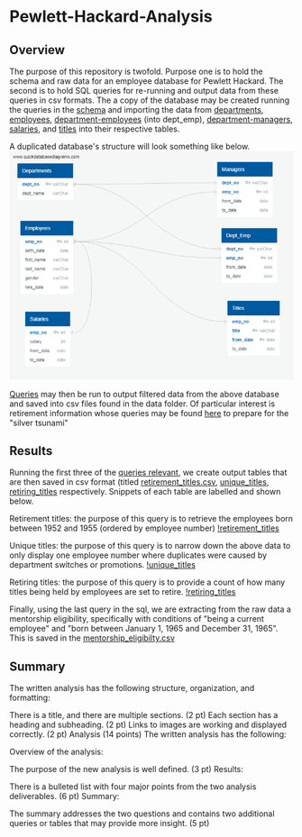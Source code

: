 # Pewlett-Hackard-Analysis

## Overview

The purpose of this repository is twofold. Purpose one is to hold the schema and raw data for an employee database for Pewlett Hackard. The second is to hold SQL queries for re-running and output data from these queries in csv formats. The a copy of the database may be created running the queries in the [schema](/schema.sql) and importing the data from [departments](/Data/departments.csv), [employees](/Data/employees.csv), [department-employees](/Data/dapt_emp.csv) (into dept_emp), [department-managers](/Data/dept_manager.csv), [salaries](/Data/salaries.csv), and [titles](/Data/titles.csv) into their respective tables. 

A duplicated database's structure will look something like below. 
![EmployeeDB.png](/EmployeeDB.png)

[Queries](/Queries/queries.sql) may then be run to output filtered data from the above database and saved into csv files found in the data folder. Of particular interest is retirement information whose queries may be found [here](/Queries/Employee_database_challenge.sql) to prepare for the "silver tsunami"

## Results

Running the first three of the [queries relevant](/Queries/Employee_database_challenge.sql), we create output tables that are then saved in csv format (titled [retirement_titles.csv](/Data/retirement_titles.csv), [unique_titles](/Data/unique_titles.csv), [retiring_titles](/Data/retiring_titles.csv) respectively. Snippets of each table are labelled and shown below.

Retirement titles: the purpose of this query is to retrieve the employees born between 1952 and 1955 (ordered by employee number) 
[!retirement_titles](/retirement_titles.png)

Unique titles: the purpose of this query is to narrow down the above data to only display one employee number where duplicates were caused by department switches or promotions.
[!unique_titles](/unique_titles.png)

Retiring titles: the purpose of this query is to provide a count of how many titles being held by employees are set to retire.
[!retiring_titles](/retiring_titles.png)

Finally, using the last query in the sql, we are extracting from the raw data a mentorship eligibility, specifically with conditions of "being a current employee" and "born between January 1, 1965 and December 31, 1965". This is saved in the [mentorship_eligibilty.csv](/Data/mentorship_eligibilty.csv)

## Summary
The written analysis has the following structure, organization, and formatting:

There is a title, and there are multiple sections. (2 pt)
Each section has a heading and subheading. (2 pt)
Links to images are working and displayed correctly. (2 pt)
Analysis (14 points)
The written analysis has the following:

Overview of the analysis:

The purpose of the new analysis is well defined. (3 pt)
Results:

There is a bulleted list with four major points from the two analysis deliverables. (6 pt)
Summary:

The summary addresses the two questions and contains two additional queries or tables that may provide more insight. (5 pt)